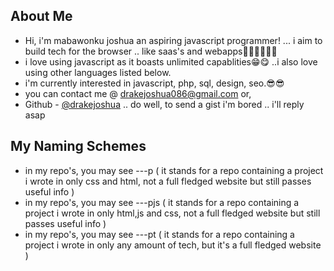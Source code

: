 ## About Me
- Hi, i'm mabawonku joshua an aspiring javascript programmer! ... i aim to build tech for the browser .. like saas's and webapps👨‍💻👨‍💻👨‍💻
- i love using javascript as it boasts unlimited capablities😁😋 ..i also love using other languages listed below.
- i'm currently interested in javascript, php, sql, design, seo.😎😎
- you can contact me @ drakejoshua086@gmail.com or,
- Github - [@drakejoshua](https://github.com/drakejoshua) .. do well, to send a gist i'm bored .. i'll reply asap

## My Naming Schemes
- in my repo's, you may see ---p ( it stands for a repo containing a project i wrote in only css and html, not a full fledged website but still passes
    useful info )
- in my repo's, you may see ---pjs ( it stands for a repo containing a project i wrote in only html,js and css, not a full fledged website but still passes
    useful info )
- in my repo's, you may see ---pt ( it stands for a repo containing a project i wrote in only any amount of tech, but it's a full fledged website )
